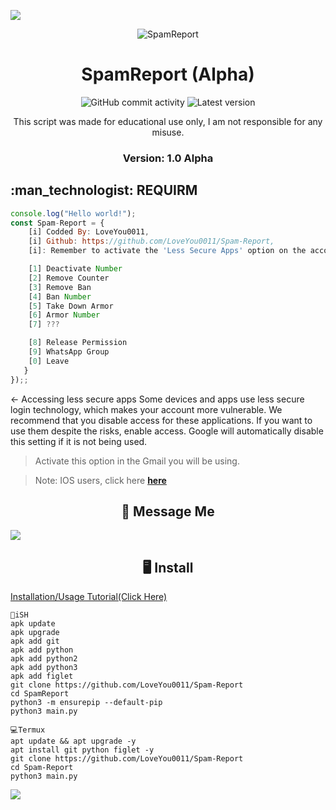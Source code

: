 <p>
<img src= "https://camo.githubusercontent.com/71b837571c48af3aa60a73dbc9d5936aa359d78efbfa8a6743cbbbc16b80ef4d/68747470733a2f2f63646e2e646973636f72646170702e636f6d2f6174746163686d656e74732f3830353930323039333930363630383138362f3830353931333937323533353539303932322f74656e6f722e676966"/>
</p>

<p align="center" ><img alt="SpamReport" src="https://raw.githubusercontent.com/MicaelliMedeiros/micaellimedeiros/master/image/computer-illustration.png"></p>

<h1 align="center">SpamReport (Alpha)</h1>
<p align="center">
  <img alt="GitHub commit activity" src="https://img.shields.io/github/commit-activity/m/LoveYou0011/Spam-Report">
  <img alt="Latest version" src="https://img.shields.io/github/v/release/LoveYou0011/Spam-Report.svg" alt="Latest version">

  <p align="center">
    This script was made for educational use only, I am not responsible for any misuse.
  </p>
</p>

<h3><p align="center">Version: 1.0 Alpha</p></h3>

<h2>:man_technologist: REQUIRM</h2>

```js
console.log("Hello world!");
const Spam-Report = {
    [i] Codded By: LoveYou0011,
    [i] Github: https://github.com/LoveYou0011/Spam-Report,
    [i]: Remember to activate the 'Less Secure Apps' option on the account you are going to use [ ! ],

    [1] Deactivate Number
    [2] Remove Counter
    [3] Remove Ban
    [4] Ban Number 
    [5] Take Down Armor
    [6] Armor Number
    [7] ??? 

    [8] Release Permission
    [9] WhatsApp Group
    [0] Leave
   }
});;
```


← Accessing less secure apps Some devices and apps use less secure login technology, which makes your account more vulnerable.  We recommend that you disable access for these applications.  If you want to use them despite the risks, enable access.  Google will automatically disable this setting if it is not being used.

> Activate this option in the Gmail you will be using.

> Note: IOS users, click here [**here**](https://myaccount.google.com/lesssecureapps?pli=1&rapt=AEjHL4OSggjYOgt8g8HbgSU58LpUqQ5GsD63ipENqa84YegMHionqqvIXMMoc4bqu-C0GH0N--Kal_AFpd5rRJYyO0g-y1AbEQ)

<p align="center" >
  <h2 align="center">📧 Message Me </h2>
<a href="https:/wa.me/+917909139146" alt="WhatsApp">
  <img src = "https://img.shields.io/badge/-WhatsApp-25d366?style=flat-square&labelColor=25d366&logo=whatsapp&logoColor=white&link=API-DO-SEU-WHATSAPP" /> </a>

<h2 align="center">🖥 Install</h2>

<a href="https://youtu.be/16dNoyWNjXw">Installation/Usage Tutorial(Click Here)
</a>

```
📱iSH
apk update
apk upgrade
apk add git
apk add python
apk add python2
apk add python3
apk add figlet
git clone https://github.com/LoveYou0011/Spam-Report
cd SpamReport
python3 -m ensurepip --default-pip
python3 main.py

💻Termux
apt update && apt upgrade -y
apt install git python figlet -y
git clone https://github.com/LoveYou0011/Spam-Report
cd Spam-Report
python3 main.py
```

<p>
<img src= "https://camo.githubusercontent.com/71b837571c48af3aa60a73dbc9d5936aa359d78efbfa8a6743cbbbc16b80ef4d/68747470733a2f2f63646e2e646973636f72646170702e636f6d2f6174746163686d656e74732f3830353930323039333930363630383138362f3830353931333937323533353539303932322f74656e6f722e676966"/>
</p>
